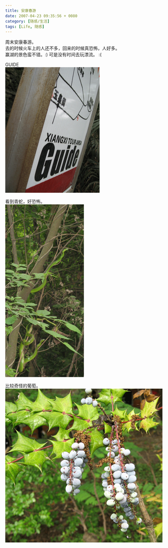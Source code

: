 ```yaml
---
title: 安康春游
date: 2007-04-23 09:35:56 + 0080
category: [随感/生活]
tags: [Life, 随感]
---
```


周末安康春游。  
去的时候火车上的人还不多，回来的时候真恐怖，人好多。  
赢湖的景色蛮不错。:) 可是没有时间去玩漂流。 :(  

GUIDE   
![GUIDE](/assets/attachments/2007/04/23_093546_85waAnKang1.gif)  

看到青蛇，好恐怖。  
![Snake](/assets/attachments/2007/04/23_093550_qnftAnKang2.gif)  

比较奇怪的葡萄。  
![Grape](/assets/attachments/2007/04/23_093555_qnftAnKang3.gif)

